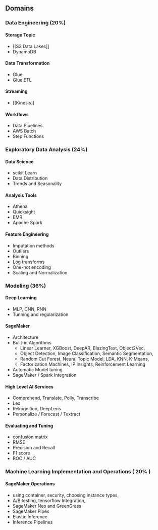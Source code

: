 ## Domains
### Data Engineering (20%)
#### Storage Topic
- [[S3 Data Lakes]]
- DynamoDB
#### Data Transformation
- Glue
- Glue ETL
#### Streaming
- [[Kinesis]]
#### Workflows
- Data Pipelines
- AWS Batch
- Step Functions

### Exploratory Data Analysis (24%)
#### Data Science
- scikit Learn
- Data Distribution
- Trends and Seasonality
#### Analysis Tools
- Athena
- Quicksight
- EMR
- Apache Spark
#### Feature Engineering
- Imputation methods
- Outliers
- Binning
- Log transforms
- One-hot encoding
- Scaling and Normalization

### Modeling (36%)
#### Deep Learning
- MLP, CNN, RNN
- Tunning and regularization
#### SageMaker
- Architecture
- Built-in Algorithms
	- Linear Learner, XGBoost, DeepAR, BlazingText, Object2Vec, 
	- Object Detection, Image Classification, Semantic Segmentation, 
	- Random Cut Forest, Neural  Topic Model, LDA, KNN, K-Means, 
	- Factorization Machines, IP Insights, Reinforcement Learning
- Automatic Model tuning
- SageMaker / Spark Integration
#### High Level AI Services
- Comprehend, Translate, Polly, Transcribe
- Lex
- Rekognition, DeepLens
- Personalize / Forecast / Textract
#### Evaluating and Tuning
- confusion matrix
- RMSE
- Precision and Recall
- F1 score
- ROC / AUC

### Machine Learning Implementation and Operations ( 20% )
#### SageMaker Operations
- using container, security, choosing instance types, 
- A/B testing, tensorflow Integration,
- SageMaker Neo and GreenGrass
- SageMaker Pipes
- Elastic Inference
- Inference Pipelines